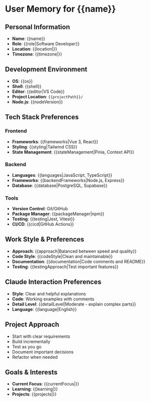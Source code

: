 # User Memory for {{name}}

## Personal Information
- **Name**: {{name}}
- **Role**: {{role|Software Developer}}
- **Location**: {{location|}}
- **Timezone**: {{timezone|}}

## Development Environment
- **OS**: {{os}}
- **Shell**: {{shell}}
- **Editor**: {{editor|VS Code}}
- **Project Location**: `{{projectPath}}/`
- **Node.js**: {{nodeVersion}}

## Tech Stack Preferences
### Frontend
- **Frameworks**: {{frameworks|Vue 3, React}}
- **Styling**: {{styling|Tailwind CSS}}
- **State Management**: {{stateManagement|Pinia, Context API}}

### Backend
- **Languages**: {{languages|JavaScript, TypeScript}}
- **Frameworks**: {{backendFrameworks|Node.js, Express}}
- **Database**: {{database|PostgreSQL, Supabase}}

### Tools
- **Version Control**: Git/GitHub
- **Package Manager**: {{packageManager|npm}}
- **Testing**: {{testing|Jest, Vitest}}
- **CI/CD**: {{cicd|GitHub Actions}}

## Work Style & Preferences
- **Approach**: {{approach|Balanced between speed and quality}}
- **Code Style**: {{codeStyle|Clean and maintainable}}
- **Documentation**: {{documentation|Code comments and README}}
- **Testing**: {{testingApproach|Test important features}}

## Claude Interaction Preferences
- **Style**: Clear and helpful explanations
- **Code**: Working examples with comments
- **Detail Level**: {{detailLevel|Moderate - explain complex parts}}
- **Language**: {{language|English}}

## Project Approach
- Start with clear requirements
- Build incrementally
- Test as you go
- Document important decisions
- Refactor when needed

## Goals & Interests
- **Current Focus**: {{currentFocus|}}
- **Learning**: {{learning|}}
- **Projects**: {{projects|}}